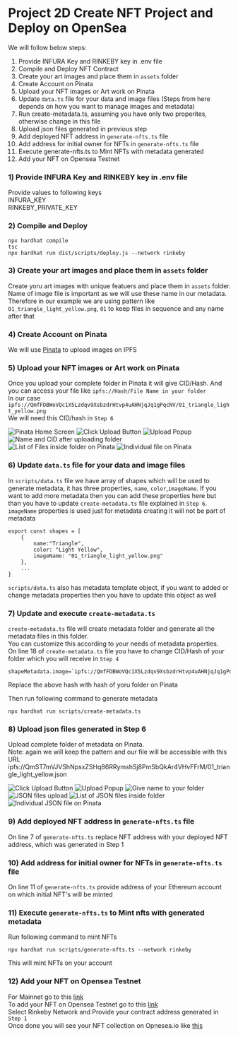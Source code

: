 # Project 2D Create NFT Project and Deploy on OpenSea


We will follow below steps:

1) Provide INFURA Key and RINKEBY key in .env file
2) Compile and Deploy NFT Contract
3) Create your art images and place them in `assets` folder
4) Create Account on Pinata
5) Upload your NFT images or Art work on Pinata
6) Update `data.ts` file for your data and image files (Steps from here depends on how you want to manage images and metadata)
7) Run create-metadata.ts, assuming you have only two properites, otherwise change in this file
8) Upload json files generated in previous step
9) Add deployed NFT address in `generate-nfts.ts` file
10) Add address for initial owner for NFTs in `generate-nfts.ts` file
11) Execute generate-nfts.ts to Mint NFTs with metadata generated
12) Add your NFT on Opensea Testnet

### 1) Provide INFURA Key and RINKEBY key in .env file
Provide values to following keys<br>
INFURA_KEY<br>
RINKEBY_PRIVATE_KEY<br>

### 2) Compile and Deploy
```shell
npx hardhat compile
tsc
npx hardhat run dist/scripts/deploy.js --network rinkeby
```

### 3) Create your art images and place them in `assets` folder
Create yoru art images with unique featuers and place them in `assets` folder. Name of image file is important as we will use these name in our metadata. Therefore in our example we are using pattern like `01_triangle_light_yellow.png`, `01` to keep files in sequence and any name after that

### 4) Create Account on Pinata
We will use [Pinata](https://www.pinata.cloud/) to upload images on IPFS

### 5) Upload your NFT images or Art work on Pinata
Once you upload your complete folder in Pinata it will give CID/Hash. And you can access your file like `ipfs://Hash/File Name in your folder`<br>
In our case `ipfs://QmfFDBWoVQc1X5Lzdqv9XsbzdrHtvp4uAHNjqJq1gPqcNV/01_triangle_light_yellow.png`<br>
We will need this CID/hash in `Step 6`

![Pinata Home Screen](./images/01_pinata.JPG)
![Click Upload Button](./images/02_pinata.JPG)
![Upload Popup](./images/03_pinata.JPG)
![Name and CID after uploading folder](./images/04_pinata.JPG)
![List of Files inside folder on Pinata](./images/05_pinata.JPG)
![Individual file on Pinata](./images/06_pinata.JPG)

### 6) Update `data.ts` file for your data and image files
In `scripts/data.ts` file we have array of shapes which will be used to generate metadata, it has three properties, `name`, `color`,`imageName`. If you want to add more metadata then you can add these properties here but than you have to update `create-metadata.ts` file explained in `Step 6`.
`imageName` properties is used just for metadata creating it will not be part of metadata
```JS
export const shapes = [
    {
        name:"Triangle",
        color: "Light Yellow",
        imageName: "01_triangle_light_yellow.png"
    },
    ...
}
```

`scripts/data.ts` also has metadata template object, if you want to added or change metadata properties then you have to update this object as well


### 7) Update and execute `create-metadata.ts`
`create-metadata.ts` file will create metadata folder and generate all the metadata files in this folder.<br>
You can customize this according to your needs of metadata properties.<br>
On line 18 of `create-metadata.ts` file you have to change CID/Hash of your folder which you will receive in `Step 4`
```JS
shapeMetadata.image=`ipfs://QmfFDBWoVQc1X5Lzdqv9XsbzdrHtvp4uAHNjqJq1gPqcNV/${shapes[i].imageName}`;
```
Replace the above hash with hash of yoru folder on Pinata

Then run following command to generate metadata
```shell
npx hardhat run scripts/create-metadata.ts
```

### 8) Upload json files generated in Step 6
Upload complete folder of metadata on Pinata.<br>
Note: again we will keep the pattern and our file will be accessible with this URL ipfs://QmST7mVJVShNpsxZSHq86RRymshSj8PmSbQkAr4VHvFFrM/01_triangle_light_yellow.json

![Click Upload Button](./images/02_pinata.JPG)
![Upload Popup](./images/03_pinata.JPG)
![Give name to your folder](./images/08_pinata.JPG)
![JSON files upload](./images/09_pinata.JPG)
![List of JSON files inside folder](./images/10_pinata.JPG)
![Individual JSON file on Pinata](./images/11_pinata.JPG)

### 9) Add deployed NFT address in `generate-nfts.ts` file
On line 7 of `generate-nfts.ts` replace NFT address with your deployed NFT address, which was generated in Step 1

### 10) Add address for initial owner for NFTs in `generate-nfts.ts` file
On line 11 of `generate-nfts.ts` provide address of your Ethereum account on which initial NFT's will be minted 

### 11) Execute `generate-nfts.ts` to Mint nfts with generated metadata
Run following command to mint NFTs
```shell
npx hardhat run scripts/generate-nfts.ts --network rinkeby
```
This will mint NFTs on your account

### 12) Add your NFT on Opensea Testnet
For Mainnet go to this [link](https://opensea.io/get-listed/step-two)<br>
To add your NFT on Opensea Testnet go to this [link](https://testnets.opensea.io/get-listed/step-two)<br>
Select Rinkeby Network and Provide your contract address generated in `Step 1`<br>
Once done you will see your NFT collection on Opnesea.io like [this](https://testnets.opensea.io/collection/shapenft)
